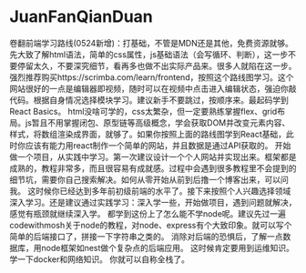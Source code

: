 # JuanFanQianDuan

卷翻前端学习路线(0524新增)：打基础，不管是MDN还是其他，免费资源就够。先大致了解html语法，简单的css属性，js基础语法（会写循环、判断），这一步不要停留太久，不要深究细节，看再多也做不出实际产品来。很多人就陷在这一步。
强烈推荐购买https://scrimba.com/learn/frontend，按照这个路线图学习。这个网站很好的一点是编辑器即视频，随时可以在视频中点击进入编辑状态，强迫你敲代码。根据自身情况选择模块学习。建议新手不要跳过，按顺序来。最起码学到React Basics。
html没啥可学的，css太繁杂，但一定要熟练掌握flex、grid布局。js暂且不用掌握闭包、原型链等高级概念，学会获取DOM并改变元素内容、样式，将数组渲染成界面，就够了。如果你按照上面的路线图学到React基础，此时你应该有能力用react制作一个简单的网站，并且数据是通过API获取的。
开始做一个项目，从实践中学习。第一次建议设计一个个人网站并实现出来。框架都是成熟的，教程非常多，而且很容易有成就感。过程中会遇到很多教程里不会提到的细节坑，需要你自己搜索解决。如何从零开始从前到后撸一个博客出来，可以问我。
这时候你已经达到多年前初级前端的水平了。接下来按照个人兴趣选择领域深入学习。还是建议通过实践学习：深入学一些，开始做项目，遇到问题就解决，感觉有瓶颈就继续深入学。
都学到这份上了怎么能不学node呢。建议先过一遍codewithmosh关于node的教程，对node、express有个大致印象。就可以写个简单的后端接口了，拼接一下字符串之类的。
消除对后端的恐惧后，了解一点数据库，用node框架如nest做个复杂点的后端应用。
这时候肯定要用到运维知识。学一下docker和网络知识。
你就可以自称全栈了。
